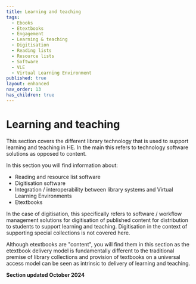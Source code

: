```yaml
---
title: Learning and teaching
tags:
  - Ebooks
  - Etextbooks
  - Engagement
  - Learning & teaching
  - Digitisation
  - Reading lists
  - Resource lists
  - Software
  - VLE
  - Virtual Learning Environment
published: true
layout: enhanced
nav_order: 13
has_children: true
---
```

# Learning and teaching

This section covers the different library technology that is used to support learning and teaching in HE. In the main this refers to technology software solutions as opposed to content.

In this section you will find information about:

* Reading and resource list software
* Digitisation software
* Integration / interoperability between library systems and Virtual Learning Environments
* Etextbooks

In the case of digitisation, this specifically refers to software / workflow management solutions for digitisation of published content for distribution to students to support learning and teaching. Digitisation in the context of supporting special collections is not covered here.

Although etextbooks are "content", you will find them in this section as the etextbook delivery model is fundamentally different to the traditional premise of library collections and provision of textbooks on a universal access model can be seen as intrinsic to delivery of learning and teaching.

**Section updated October 2024**
